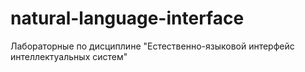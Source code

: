 # natural-language-interface
Лабораторные по дисциплине "Естественно-языковой интерфейс интеллектуальных систем"
